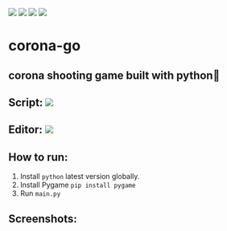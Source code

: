 <img src="https://img.shields.io/badge/license-MIT-green">          <img src="https://img.shields.io/badge/type-GAME-blue">          <img src="https://img.shields.io/badge/plt-DESKTOP-RED"> <img src="https://img.shields.io/badge/PYGAME-ORANGE">

# corona-go
## corona shooting  game built with python🐍 

## Script: <img src="https://img.shields.io/badge/main.py-yellow">

## Editor: <img src="https://img.shields.io/badge/VSCODE-BLUE">

## How to run:
1. Install <code>python</code> latest version globally.
2. Install Pygame <code>pip install pygame</code>
3. Run <code>main.py</code>

## Screenshots:


